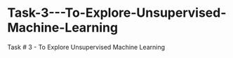 # Task-3---To-Explore-Unsupervised-Machine-Learning
Task # 3 - To Explore Unsupervised Machine Learning

